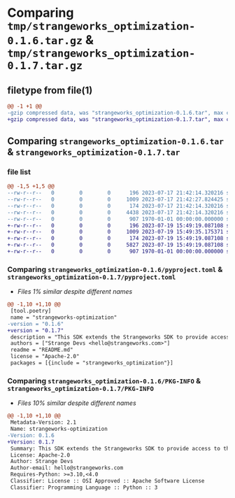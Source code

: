 # Comparing `tmp/strangeworks_optimization-0.1.6.tar.gz` & `tmp/strangeworks_optimization-0.1.7.tar.gz`

## filetype from file(1)

```diff
@@ -1 +1 @@
-gzip compressed data, was "strangeworks_optimization-0.1.6.tar", max compression
+gzip compressed data, was "strangeworks_optimization-0.1.7.tar", max compression
```

## Comparing `strangeworks_optimization-0.1.6.tar` & `strangeworks_optimization-0.1.7.tar`

### file list

```diff
@@ -1,5 +1,5 @@
--rw-r--r--   0        0        0      196 2023-07-17 21:42:14.320216 strangeworks_optimization-0.1.6/README.md
--rw-r--r--   0        0        0     1009 2023-07-17 21:42:27.824425 strangeworks_optimization-0.1.6/pyproject.toml
--rw-r--r--   0        0        0      174 2023-07-17 21:42:14.320216 strangeworks_optimization-0.1.6/strangeworks_optimization/__init__.py
--rw-r--r--   0        0        0     4438 2023-07-17 21:42:14.320216 strangeworks_optimization-0.1.6/strangeworks_optimization/optimization.py
--rw-r--r--   0        0        0      907 1970-01-01 00:00:00.000000 strangeworks_optimization-0.1.6/PKG-INFO
+-rw-r--r--   0        0        0      196 2023-07-19 15:49:19.087108 strangeworks_optimization-0.1.7/README.md
+-rw-r--r--   0        0        0     1009 2023-07-19 15:49:35.175371 strangeworks_optimization-0.1.7/pyproject.toml
+-rw-r--r--   0        0        0      174 2023-07-19 15:49:19.087108 strangeworks_optimization-0.1.7/strangeworks_optimization/__init__.py
+-rw-r--r--   0        0        0     5827 2023-07-19 15:49:19.087108 strangeworks_optimization-0.1.7/strangeworks_optimization/optimization.py
+-rw-r--r--   0        0        0      907 1970-01-01 00:00:00.000000 strangeworks_optimization-0.1.7/PKG-INFO
```

### Comparing `strangeworks_optimization-0.1.6/pyproject.toml` & `strangeworks_optimization-0.1.7/pyproject.toml`

 * *Files 1% similar despite different names*

```diff
@@ -1,10 +1,10 @@
 [tool.poetry]
 name = "strangeworks-optimization"
-version = "0.1.6"
+version = "0.1.7"
 description = "This SDK extends the Strangeworks SDK to provide access to the Strangeworks Optimization API."
 authors = ["Strange Devs <hello@strangeworks.com>"]
 readme = "README.md"
 license = "Apache-2.0"
 packages = [{include = "strangeworks_optimization"}]
```

### Comparing `strangeworks_optimization-0.1.6/PKG-INFO` & `strangeworks_optimization-0.1.7/PKG-INFO`

 * *Files 10% similar despite different names*

```diff
@@ -1,10 +1,10 @@
 Metadata-Version: 2.1
 Name: strangeworks-optimization
-Version: 0.1.6
+Version: 0.1.7
 Summary: This SDK extends the Strangeworks SDK to provide access to the Strangeworks Optimization API.
 License: Apache-2.0
 Author: Strange Devs
 Author-email: hello@strangeworks.com
 Requires-Python: >=3.10,<4.0
 Classifier: License :: OSI Approved :: Apache Software License
 Classifier: Programming Language :: Python :: 3
```

